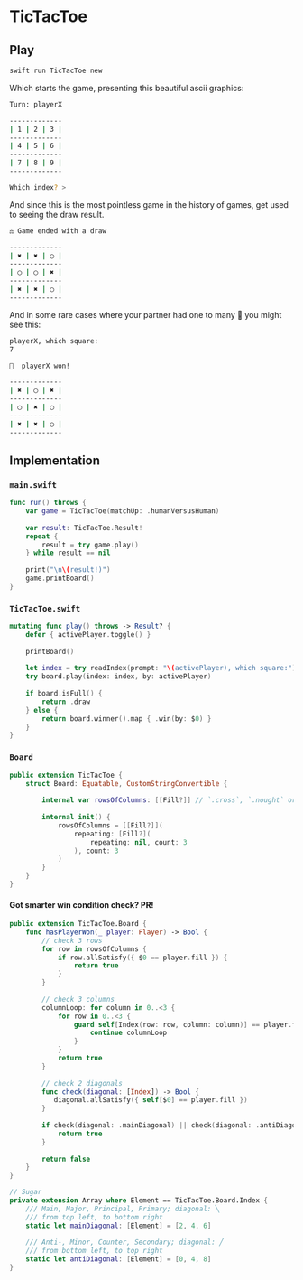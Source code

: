 # TicTacToe

## Play

```sh
swift run TicTacToe new
```

Which starts the game, presenting this beautiful ascii graphics:

```bash
Turn: playerX

-------------
| 1 | 2 | 3 |
-------------
| 4 | 5 | 6 |
-------------
| 7 | 8 | 9 |
-------------

Which index? >
```

And since this is the most pointless game in the history of games, get used to seeing the draw result.

```bash
⚖️ Game ended with a draw

-------------
| ✖ | ✖ | ◯ |
-------------
| ◯ | ◯ | ✖ |
-------------
| ✖ | ✖ | ◯ |
-------------
```

And in some rare cases where your partner had one to many 🍺 you might see this:

```bash
playerX, which square:
7

🎉  playerX won!

-------------
| ✖ | ◯ | ✖ |
-------------
| ◯ | ✖ | ◯ |
-------------
| ✖ | ✖ | ◯ |
-------------
```


## Implementation

### `main.swift`

```swift
func run() throws {
    var game = TicTacToe(matchUp: .humanVersusHuman)
    
    var result: TicTacToe.Result!
    repeat {
        result = try game.play()
    } while result == nil
    
    print("\n\(result!)")
    game.printBoard()
}
```

### `TicTacToe.swift`

```swift
mutating func play() throws -> Result? {
    defer { activePlayer.toggle() }
    
    printBoard()
    
    let index = try readIndex(prompt: "\(activePlayer), which square:")
    try board.play(index: index, by: activePlayer)
    
    if board.isFull() {
        return .draw
    } else {
        return board.winner().map { .win(by: $0) }
    }
}
```

### `Board` 

```swift
public extension TicTacToe {
    struct Board: Equatable, CustomStringConvertible {
        
        internal var rowsOfColumns: [[Fill?]] // `.cross`, `.nought` or `nil`
        
        internal init() {
            rowsOfColumns = [[Fill?]](
                repeating: [Fill?](
                    repeating: nil, count: 3
                ), count: 3
            )
        }
    }
}
```

#### Got smarter win condition check? PR!

```swift
public extension TicTacToe.Board {
    func hasPlayerWon(_ player: Player) -> Bool {
        // check 3 rows
        for row in rowsOfColumns {
            if row.allSatisfy({ $0 == player.fill }) {
                return true
            }
        }
        
        // check 3 columns
        columnLoop: for column in 0..<3 {
            for row in 0..<3 {
                guard self[Index(row: row, column: column)] == player.fill else {
                    continue columnLoop
                }
            }
            return true
        }
        
        // check 2 diagonals
        func check(diagonal: [Index]) -> Bool {
           diagonal.allSatisfy({ self[$0] == player.fill })
        }
        
        if check(diagonal: .mainDiagonal) || check(diagonal: .antiDiagonal) {
            return true
        }
        
        return false
    }
}

// Sugar
private extension Array where Element == TicTacToe.Board.Index {
    /// Main, Major, Principal, Primary; diagonal: ╲
    /// from top left, to bottom right
    static let mainDiagonal: [Element] = [2, 4, 6]
    
    /// Anti-, Minor, Counter, Secondary; diagonal: ╱
    /// from bottom left, to top right
    static let antiDiagonal: [Element] = [0, 4, 8]
}
```